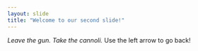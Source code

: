 ```yaml
---
layout: slide
title: "Welcome to our second slide!"
---
```

*Leave the gun. Take the cannoli.*
Use the left arrow to go back!
